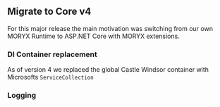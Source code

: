 ## Migrate to Core v4

For this major release the main motivation was switching from our own MORYX Runtime to ASP.NET Core with MORYX extensions.

### DI Container replacement

As of version 4 we replaced the global Castle Windsor container with Microsofts `ServiceCollection`

### Logging